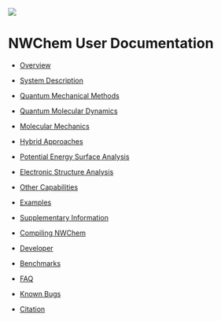 ![](https://raw.githubusercontent.com/nwchemgit/nwchem/master/contrib/git.nwchem/MS3_logo_cropped.png)
  
NWChem User Documentation   
=========================

-   [Overview](Overview)

<!-- -->

-   [System Description](System-Description)

<!-- -->

-   [Quantum Mechanical Methods](Quantum-Mechanical-Methods)

<!-- -->

-   [Quantum Molecular Dynamics](Quantum-Molecular-Dynamics)

<!-- -->

-   [Molecular Mechanics](Classical-Methods)

<!-- -->

-   [Hybrid Approaches](Hybrid-Approaches)

<!-- -->

-   [Potential Energy Surface
    Analysis](Potential-Energy-Surface-Analysis)

<!-- -->

-   [Electronic Structure
    Analysis](Electronic-Structure-Analysis)

<!-- -->

-   [Other Capabilities](Other-Capabilities)

<!-- -->

-   [Examples](Examples)

<!-- -->

-   [Supplementary Information](Supplementary-Information)

<!-- -->

-   [Compiling NWChem](Compiling-NWChem)

<!-- -->

-   [Developer](Developer)

<!-- -->

-   [Benchmarks](Benchmarks)

<!-- -->

-   [FAQ](FAQ)

<!-- -->

-   [Known Bugs](Known-Bugs)

<!-- -->

-   [Citation](Citation)

